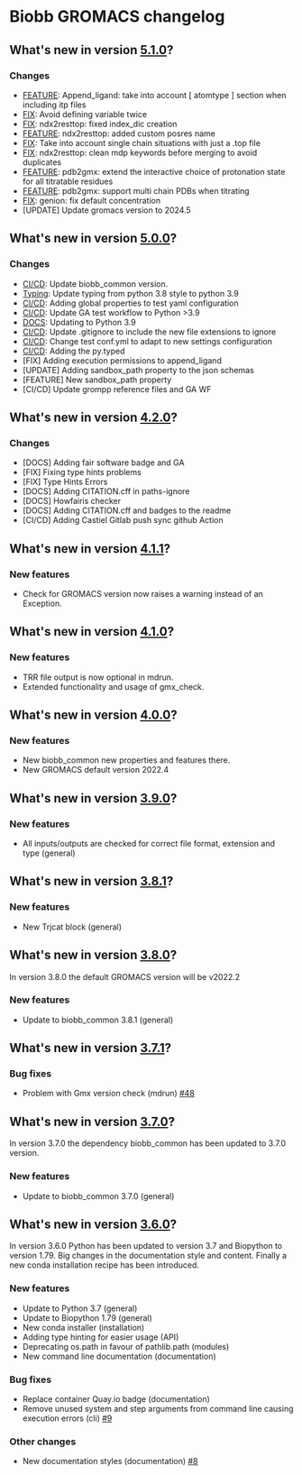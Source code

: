 # Biobb GROMACS changelog

## What's new in version [5.1.0](https://github.com/bioexcel/biobb_gromacs/releases/tag/v5.1.0)?

### Changes
* [FEATURE](https://github.com/bioexcel/biobb_gromacs/commit/acf09cbc4d4fa5dc5f2db8dee29434e313601beb): Append_ligand: take into account [ atomtype ] section when including itp files
* [FIX](https://github.com/bioexcel/biobb_gromacs/commit/aa6afa4b4346f800d00b5d86d0ba7d342ed74cdc): Avoid defining variable twice
* [FIX](https://github.com/bioexcel/biobb_gromacs/commit/db9a0a62bc38214e5aaeed9b61d1eafb6ad1e8f3): ndx2resttop: fixed index_dic creation
* [FEATURE](https://github.com/bioexcel/biobb_gromacs/commit/c3e9cd901bae89f087e8f5efdfaea8b981533b45): ndx2resttop: added custom posres name
* [FIX](https://github.com/bioexcel/biobb_gromacs/commit/1bcc746b60b6555cc244c086ab3483797e5c52bf): Take into account single chain situations with just a .top file
* [FIX](https://github.com/bioexcel/biobb_gromacs/commit/60f8d26e9495b41cd49797ee33ea5e8c59edfe53): ndx2resttop: clean mdp keywords before merging to avoid duplicates
* [FEATURE](https://github.com/bioexcel/biobb_gromacs/commit/4681ed7c380c2f83970da1280866c8eb414945b7): pdb2gmx: extend the interactive choice of protonation state for all titratable residues
* [FEATURE](https://github.com/bioexcel/biobb_gromacs/commit/your_commit_hash): pdb2gmx: support multi chain PDBs when titrating
* [FIX](https://github.com/bioexcel/biobb_gromacs/commit/762b3a6fcad3b2ad3238212c1190470ce2245b80): genion: fix default concentration 
* [UPDATE] Update gromacs version to 2024.5

## What's new in version [5.0.0](https://github.com/bioexcel/biobb_gromacs/releases/tag/v5.0.0)?

### Changes

* [CI/CD](env.yaml): Update biobb_common version.
* [Typing](ALL): Update typing from python 3.8 style to python 3.9
* [CI/CD](conf.yml): Adding global properties to test yaml configuration
* [CI/CD](linting_and_testing.yaml): Update GA test workflow to Python >3.9
* [DOCS](.readthedocs.yaml): Updating to Python 3.9
* [CI/CD](GITIGNORE): Update .gitignore to include the new file extensions to ignore
* [CI/CD](conf.yml): Change test conf.yml to adapt to new settings configuration
* [CI/CD](py.typed): Adding the py.typed
* [FIX] Adding execution permissions to append_ligand
* [UPDATE] Adding sandbox_path property to the json schemas
* [FEATURE] New sandbox_path property
* [CI/CD] Update grompp reference files and GA WF

## What's new in version [4.2.0](https://github.com/bioexcel/biobb_gromacs/releases/tag/v4.2.0)?

### Changes

* [DOCS] Adding fair software badge and GA
* [FIX] Fixing type hints problems
* [FIX] Type Hints Errors
* [DOCS] Adding CITATION.cff in paths-ignore
* [DOCS] Howfairis checker
* [DOCS] Adding CITATION.cff and badges to the readme
* [CI/CD] Adding Castiel Gitlab push sync github Action


## What's new in version [4.1.1](https://github.com/bioexcel/biobb_gromacs/releases/tag/v4.1.1)?

### New features

* Check for GROMACS version now raises a warning instead of an Exception.

## What's new in version [4.1.0](https://github.com/bioexcel/biobb_gromacs/releases/tag/v4.1.0)?

### New features

* TRR file output is now optional in mdrun.
* Extended functionality and usage of gmx_check.


## What's new in version [4.0.0](https://github.com/bioexcel/biobb_gromacs/releases/tag/v4.0.0)?

### New features

* New biobb_common new properties and features there.
* New GROMACS default version 2022.4


## What's new in version [3.9.0](https://github.com/bioexcel/biobb_gromacs/releases/tag/v3.9.0)?

### New features

* All inputs/outputs are checked for correct file format, extension and type (general)


## What's new in version [3.8.1](https://github.com/bioexcel/biobb_gromacs/releases/tag/v3.8.1)?

### New features

* New Trjcat block (general)



## What's new in version [3.8.0](https://github.com/bioexcel/biobb_gromacs/releases/tag/v3.8.0)?
In version 3.8.0 the default GROMACS version will be v2022.2

### New features

* Update to biobb_common 3.8.1 (general)


## What's new in version [3.7.1](https://github.com/bioexcel/biobb_gromacs/releases/tag/v3.7.1)?

### Bug fixes

* Problem with Gmx version check (mdrun) [#48](https://github.com/bioexcel/biobb_gromacs/issues/48)

## What's new in version [3.7.0](https://github.com/bioexcel/biobb_gromacs/releases/tag/v3.7.0)?
In version 3.7.0 the dependency biobb_common has been updated to 3.7.0 version.

### New features

* Update to biobb_common 3.7.0 (general)

## What's new in version [3.6.0](https://github.com/bioexcel/biobb_gromacs/releases/tag/v3.6.0)?
In version 3.6.0 Python has been updated to version 3.7 and Biopython to version 1.79.
Big changes in the documentation style and content. Finally a new conda installation recipe has been introduced.

### New features

* Update to Python 3.7 (general)
* Update to Biopython 1.79 (general)
* New conda installer (installation)
* Adding type hinting for easier usage (API)
* Deprecating os.path in favour of pathlib.path (modules)
* New command line documentation (documentation)

### Bug fixes

* Replace container Quay.io badge (documentation)
* Remove unused system and step arguments from command line causing execution errors (cli) [#9](https://github.com/bioexcel/biobb_model/issues/9)

### Other changes

* New documentation styles (documentation) [#8](https://github.com/bioexcel/biobb_model/issues/8)
